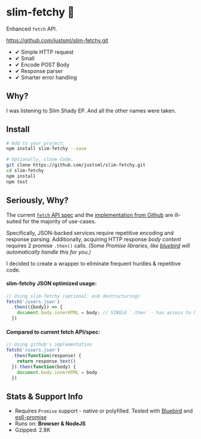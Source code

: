 # slim-fetchy 🚀

Enhanced `fetch` API.

https://github.com/justsml/slim-fetchy.git

* ✔ Simple HTTP request
* ✔ Small
* ✔ Encode POST Body
* ✔ Response parser
* ✔ Smarter error handling

## Why?

I was listening to Slim Shady EP.
And all the other names were taken.

## Install

```sh
# Add to your project:
npm install slim-fetchy --save

# Optionally, clone Code:
git clone https://github.com/justsml/slim-fetchy.git
cd slim-fetchy
npm install
npm test
```

## Seriously, Why?

The current [`fetch` API spec](https://fetch.spec.whatwg.org/)
and the [implementation from Github](https://github.github.io/fetch/) are ill-suited for the majority of use-cases.

Specifically, JSON-backed services require repetitive encoding and response parsing.
Additionally, acquiring HTTP response *body content* requires 2 promise `.then()` calls.
*(Some Promise libraries, like [bluebird](https://github.com/petkaantonov/bluebird) will automatically handle this for you.)*

I decided to create a wrapper to eliminate frequent hurdles &amp; repetitive code.

#### slim-fetchy JSON optimized usage:
```js
// Using slim-fetchy (optional: es6 destructuring)
fetch('/users.json')
  .then(({body}) => {
    document.body.innerHTML = body; // SINGLE `.then` - has access to headers, status & statusText
  })
```

#### Compared to current fetch API/spec:

```js
// Using github's implementation
fetch('/users.json')
  .then(function(response) {
    return response.text()
  }).then(function(body) {
    document.body.innerHTML = body
  })
```

## Stats & Support Info

* Requires `Promise` support - native or polyfilled. Tested with [Bluebird](https://www.npmjs.com/package/bluebird) and [es6-promise](https://www.npmjs.com/package/es6-promise)
* Runs on: **Browser &amp; NodeJS**
* Gzipped: 2.8K


